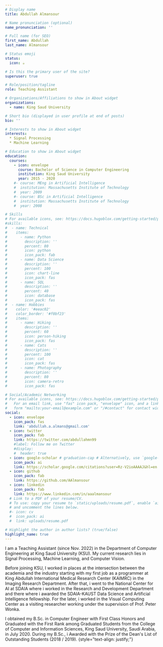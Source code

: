 ```yaml
---
# Display name
title: Abdullah Almansour

# Name pronunciation (optional)
name_pronunciation: ''

# Full name (for SEO)
first_name: Abdullah
last_name: Almansour

# Status emoji
status:
  icon: ☕️

# Is this the primary user of the site?
superuser: true

# Role/position/tagline
role: Teaching Assistant

# Organizations/Affiliations to show in About widget
organizations:
  - name: King Saud University

# Short bio (displayed in user profile at end of posts)
bio: ''

# Interests to show in About widget
interests:
  * Signal Processing
  * Machine Learning

# Education to show in About widget
education:
  courses:
    - icon: envelope
      course: Bachelor of Science in Computer Engineering
      institution: King Saud University
      year: 2015 - 2020
    #- course: MEng in Artificial Intelligence
    #  institution: Massachusetts Institute of Technology
    #  year: 2009
    #- course: BSc in Artificial Intelligence
    #  institution: Massachusetts Institute of Technology
    #  year: 2008

# Skills
# For available icons, see: https://docs.hugoblox.com/getting-started/page-builder/#icons
#skills:
#  - name: Technical
#    items:
#      - name: Python
#        description: ''
#        percent: 80
#        icon: python
#        icon_pack: fab
#      - name: Data Science
#        description: ''
#        percent: 100
#        icon: chart-line
#        icon_pack: fas
#      - name: SQL
#        description: ''
#        percent: 40
#        icon: database
#        icon_pack: fas
#  - name: Hobbies
#    color: '#eeac02'
#    color_border: '#f0bf23'
#    items:
#      - name: Hiking
#        description: ''
#        percent: 60
#        icon: person-hiking
#        icon_pack: fas
#      - name: Cats
#        description: ''
#        percent: 100
#        icon: cat
#        icon_pack: fas
#      - name: Photography
#        description: ''
#        percent: 80
#        icon: camera-retro
#        icon_pack: fas

# Social/Academic Networking
# For available icons, see: https://docs.hugoblox.com/getting-started/page-builder/#icons
#   For an email link, use "fas" icon pack, "envelope" icon, and a link in the
#   form "mailto:your-email@example.com" or "/#contact" for contact widget.
social:
  - icon: envelope
    icon_pack: fas
    link: 'abdullah.a.almans@gmail.com'
  - icon: twitter
    icon_pack: fab
    link: https://twitter.com/abdullahmn99
    #label: Follow me on Twitter
    #display:
    #  header: true
  - icon: google-scholar # graduation-cap # Alternatively, use `google-scholar` icon from `ai` icon pack
    icon_pack: ai
    link: https://scholar.google.com/citations?user=Rz-V2ioAAAAJ&hl=en
  - icon: github
    icon_pack: fab
    link: https://github.com/AAlmansour
  - icon: linkedin
    icon_pack: fab
    link: https://www.linkedin.com/in/aaalmansour
  # Link to a PDF of your resume/CV.
  # To use: copy your resume to `static/uploads/resume.pdf`, enable `ai` icons in `params.yaml`,
  # and uncomment the lines below.
  #- icon: cv
  #  icon_pack: ai
  #  link: uploads/resume.pdf

# Highlight the author in author lists? (true/false)
highlight_name: true
---
```


I am a Teaching Assistant (since Nov. 2022) in the Department of Computer Engineering at King Saud University (KSU). My current research lies in Signal Processing, Machine Learning, and Computer Vision.

Before joining KSU, I worked in places at the intersection between the academia and the industry starting with my first job as a programmer at King Abdullah International Medical Research Center (KAIMRC) in the Imaging Research Department. After that, i went to the National Center for AI at SDAIA where i worked in the Research and Development Department and there where i awarded the SDAIA-KAUST Data Science and Artificial Intelligence fellowship. For the later, i worked in the Visual Computing Center as a visiting researcher working under the supervision of Prof. Peter Wonka.

I obtained my B.Sc. in Computer Engineer with First Class Honors and Graduated with the First Rank among Graduated Students from the College of Computer and Information Sciences, King Saud University, Saudi Arabia, in July 2020. During my B.Sc., i Awarded with the Prize of the Dean's List of Outstanding Students (2018 / 2019).
{style="text-align: justify;"}
